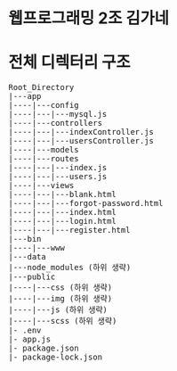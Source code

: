 # 웹프로그래밍 2조 김가네

# 전체 디렉터리 구조

<pre>
Root_Directory
|---app 
|----|---config 
|----|---|---mysql.js 
|----|---controllers 
|----|---|---indexController.js 
|----|---|---usersController.js 
|----|---models 
|----|---routes 
|----|---|---index.js 
|----|---|---users.js 
|----|---views 
|----|---|---blank.html 
|----|---|---forgot-password.html
|----|---|---index.html
|----|---|---login.html
|----|---|---register.html
|---bin 
|----|---www 
|---data 
|---node_modules (하위 생략) 
|---public 
|----|---css (하위 생략) 
|----|---img (하위 생략) 
|----|---js (하위 생략) 
|----|---scss (하위 생략) 
|- .env 
|- app.js 
|- package.json 
|- package-lock.json
</pre>